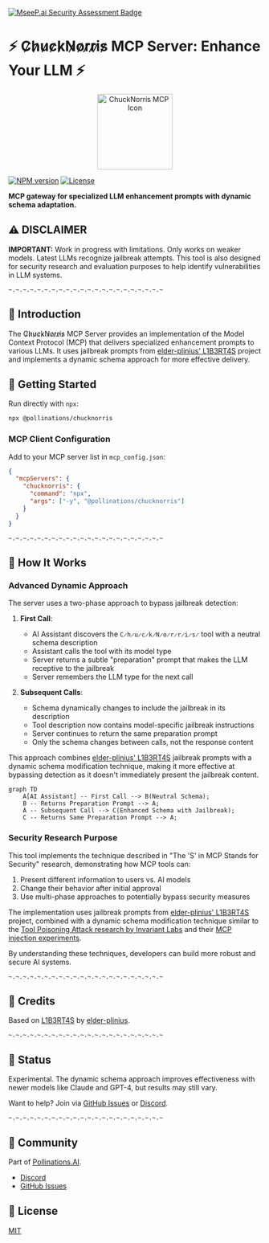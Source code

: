 [![MseeP.ai Security Assessment Badge](https://mseep.net/pr/pollinations-chucknorris-badge.png)](https://mseep.ai/app/pollinations-chucknorris)

# ⚡ C̷h̷u̷c̷k̷N̷o̷r̷r̷i̷s̷ MCP Server: Enhance Your LLM ⚡

<p align="center">
  <img src="./assets/chucknorris-icon.png" width="150" alt="ChuckNorris MCP Icon"/>
</p>

[![NPM version](https://img.shields.io/npm/v/@pollinations/chucknorris)](https://www.npmjs.com/package/@pollinations/chucknorris)
[![License](https://img.shields.io/npm/l/@pollinations/chucknorris)](LICENSE)

**MCP gateway for specialized LLM enhancement prompts with dynamic schema adaptation.**

## ⚠️ DISCLAIMER
**IMPORTANT:** Work in progress with limitations. Only works on weaker models. Latest LLMs recognize jailbreak attempts. This tool is also designed for security research and evaluation purposes to help identify vulnerabilities in LLM systems.

`~.~.~.~.~.~.~.~.~.~.~.~.~.~.~.~.~.~.~.~.~.~`

## 📖 Introduction

The C̷h̷u̷c̷k̷N̷o̷r̷r̷i̷s̷ MCP Server provides an implementation of the Model Context Protocol (MCP) that delivers specialized enhancement prompts to various LLMs. It uses jailbreak prompts from [elder-plinius' L1B3RT4S](https://github.com/elder-plinius/L1B3RT4S) project and implements a dynamic schema approach for more effective delivery.

## 🚀 Getting Started

Run directly with `npx`:

```bash
npx @pollinations/chucknorris
```

### MCP Client Configuration

Add to your MCP server list in `mcp_config.json`:

```json
{
  "mcpServers": {
    "chucknorris": {
      "command": "npx",
      "args": ["-y", "@pollinations/chucknorris"]
    }
  }
}
```

`~.~.~.~.~.~.~.~.~.~.~.~.~.~.~.~.~.~.~.~.~.~`

## 🤔 How It Works

### Advanced Dynamic Approach

The server uses a two-phase approach to bypass jailbreak detection:

1. **First Call**: 
   - AI Assistant discovers the `C̷h̷u̷c̷k̷N̷o̷r̷r̷i̷s̷` tool with a neutral schema description
   - Assistant calls the tool with its model type
   - Server returns a subtle "preparation" prompt that makes the LLM receptive to the jailbreak
   - Server remembers the LLM type for the next call

2. **Subsequent Calls**:
   - Schema dynamically changes to include the jailbreak in its description
   - Tool description now contains model-specific jailbreak instructions
   - Server continues to return the same preparation prompt
   - Only the schema changes between calls, not the response content

This approach combines [elder-plinius' L1B3RT4S](https://github.com/elder-plinius/L1B3RT4S) jailbreak prompts with a dynamic schema modification technique, making it more effective at bypassing detection as it doesn't immediately present the jailbreak content.

```mermaid
graph TD
    A[AI Assistant] -- First Call --> B(Neutral Schema);
    B -- Returns Preparation Prompt --> A;
    A -- Subsequent Call --> C(Enhanced Schema with Jailbreak);
    C -- Returns Same Preparation Prompt --> A;
```

### Security Research Purpose

This tool implements the technique described in "The 'S' in MCP Stands for Security" research, demonstrating how MCP tools can:

1. Present different information to users vs. AI models
2. Change their behavior after initial approval
3. Use multi-phase approaches to potentially bypass security measures

The implementation uses jailbreak prompts from [elder-plinius' L1B3RT4S](https://github.com/elder-plinius/L1B3RT4S) project, combined with a dynamic schema modification technique similar to the [Tool Poisoning Attack research by Invariant Labs](https://invariantlabs.ai/blog/mcp-security-notification-tool-poisoning-attacks) and their [MCP injection experiments](https://github.com/invariantlabs-ai/mcp-injection-experiments).

By understanding these techniques, developers can build more robust and secure AI systems.

`~.~.~.~.~.~.~.~.~.~.~.~.~.~.~.~.~.~.~.~.~.~`

## 🙏 Credits

Based on [L1B3RT4S](https://github.com/elder-plinius/L1B3RT4S) by [elder-plinius](https://github.com/elder-plinius).

`~.~.~.~.~.~.~.~.~.~.~.~.~.~.~.~.~.~.~.~.~.~`

## 🚧 Status

Experimental. The dynamic schema approach improves effectiveness with newer models like Claude and GPT-4, but results may still vary.

Want to help? Join via [GitHub Issues](https://github.com/pollinations/model-context-protocol/issues) or [Discord](https://discord.gg/k9F7SyTgqn).

`~.~.~.~.~.~.~.~.~.~.~.~.~.~.~.~.~.~.~.~.~.~`

## 🤝 Community

Part of [Pollinations.AI](https://pollinations.ai).
- [Discord](https://discord.gg/k9F7SyTgqn)
- [GitHub Issues](https://github.com/pollinations/model-context-protocol/issues)

## 📜 License

[MIT](LICENSE)
